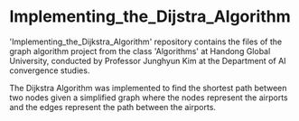 # Implementing_the_Dijstra_Algorithm
'Implementing_the_Dijkstra_Algorithm' repository contains the files of the graph algorithm project from the class 'Algorithms' at Handong Global University, conducted by Professor Junghyun Kim at the Department of AI convergence studies.

The Dijkstra Algorithm was implemented to find the shortest path between two nodes given a simplified graph where the nodes represent the airports and the edges represent the path between the airports. 
